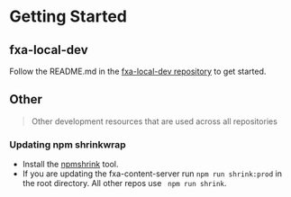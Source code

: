 # Getting Started

## fxa-local-dev

Follow the README.md in the [fxa-local-dev repository](https://github.com/mozilla/fxa-local-dev)
to get started.

## Other

> Other development resources that are used across all repositories

### Updating npm shrinkwrap

* Install the [npmshrink](https://www.npmjs.com/package/npmshrink) tool.
* If you are updating the fxa-content-server run `npm run shrink:prod` in the root directory.
All other repos use ` npm run shrink`.